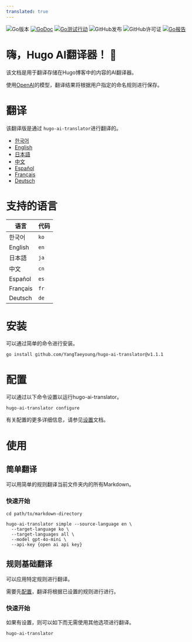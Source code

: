 ```yaml
---
translated: true
---
```

![Go版本](https://img.shields.io/badge/Go-1.24-%23007d9c)
[![GoDoc](https://godoc.org/github.com/YangTaeyoung/hugo-ai-translator?status.svg)](https://pkg.go.dev/github.com/YangTaeyoung/hugo-ai-translator)
[![Go测试行动](https://github.com/YangTaeyoung/hugo-ai-translator/actions/workflows/test-ci.yaml/badge.svg)](https://github.com/YangTaeyoung/hugo-ai-translator/actions/workflows/test-ci.yaml)
![GitHub发布](https://img.shields.io/github/v/release/YangTaeyoung/hugo-ai-translator)
![GitHub许可证](https://img.shields.io/github/license/YangTaeyoung/hugo-ai-translator)
[![Go报告](https://goreportcard.com/badge/github.com/YangTaeyoung/hugo-ai-translator)](https://goreportcard.com/report/github.com/YangTaeyoung/hugo-ai-translator)

# 嗨，Hugo AI翻译器！ 👋

该文档是用于翻译存储在Hugo博客中的内容的AI翻译器。

使用[OpenAI](https://openai.com)的模型，翻译结果将根据用户指定的命名规则进行保存。

# 翻译

该翻译版是通过 `hugo-ai-translator`进行翻译的。

- [한국어](/README.md)
- [English](/README.en.md)
- [日本語](/README.ja.md)
- [中文](/README.cn.md)
- [Español](/README.es.md)
- [Français](/README.fr.md)
- [Deutsch](/README.de.md)


# 支持的语言

| 语言   | 代码 |
|--------|------|
| 한국어    | `ko` |
| English | `en` |
| 日本語    | `ja` |
| 中文     | `cn` |
| Español | `es` |
| Français| `fr` |
| Deutsch | `de` |

# 安装

可以通过简单的命令进行安装。

```shell
go install github.com/YangTaeyoung/hugo-ai-translator@v1.1.1
```

# 配置

可以通过以下命令设置以运行hugо-ai-translator。

```shell
hugo-ai-translator configure
```

有关配置的更多详细信息，请参见[设置](docs/configure.md)文档。

# 使用

## 简单翻译

可以用简单的规则翻译当前文件夹内的所有Markdown。

### 快速开始

```shell
cd path/to/markdown-directory

hugo-ai-translator simple --source-language en \
  --target-language ko \
  --target-languages all \
  --model gpt-4o-mini \
  --api-key {open ai api key}
``` 

## 规则基础翻译

可以应用特定规则进行翻译。

需要先[配置](docs/configure.md)，翻译将根据已设置的规则进行进行。

### 快速开始

如果有设置，则可以如下而无需使用其他选项进行翻译。

```shell
hugo-ai-translator
```  
